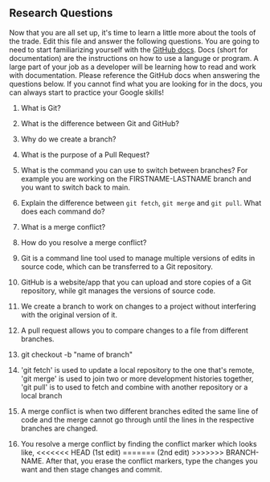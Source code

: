 ## Research Questions 

Now that you are all set up, it's time to learn a little more about the tools of the trade. Edit this file and answer the following questions. You are going to need to start familiarizing yourself with the [GitHub docs](https://docs.github.com/en). Docs (short for documentation) are the instructions on how to use a languge or program. A large part of your job as a developer will be learning how to read and work with documentation. Please reference the GitHub docs when answering the questions below. If you cannot find what you are looking for in the docs, you can always start to practice your Google skills!

1. What is Git? 
2. What is the difference between Git and GitHub?
3. Why do we create a branch?
4. What is the purpose of a Pull Request?
5. What is the command you can use to switch between branches? For example you are working on the FIRSTNAME-LASTNAME branch and you want to switch back to main.
6. Explain the difference between `git fetch`, `git merge` and `git pull`. What does each command do?
7. What is a merge conflict?
8. How do you resolve a merge conflict?

1. Git is a command line tool used to manage multiple versions of edits in source code, which can be transferred to a Git repository.
2. GitHub is a website/app that you can upload and store copies of a Git repository, while git manages the versions of source code.
3. We create a branch to work on changes to a project without interfering with the original version of it.
4. A pull request allows you to compare changes to a file from different branches.
5. git checkout -b "name of branch"
6. 'git fetch' is used to update a local repository to the one that's remote,
   'git merge' is used to join two or more development histories together,
   'git pull' is to used to fetch and combine with another repository or a local branch
7. A merge conflict is when two different branches edited the same line of code and the merge cannot go through until the lines in the respective branches are changed.
8. You resolve a merge conflict by finding the conflict marker which looks like, <<<<<<< HEAD (1st edit) ======= (2nd edit)  >>>>>>> BRANCH-NAME. After that,
   you erase the conflict markers, type the changes you want and then stage changes and commit.

